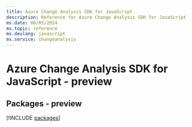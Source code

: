 ```yaml
---
title: Azure Change Analysis SDK for JavaScript
description: Reference for Azure Change Analysis SDK for JavaScript
ms.date: 06/03/2024
ms.topic: reference
ms.devlang: javascript
ms.service: changeanalysis
---
```

# Azure Change Analysis SDK for JavaScript - preview
## Packages - preview
[!INCLUDE [packages](change-analysis-index.md)]